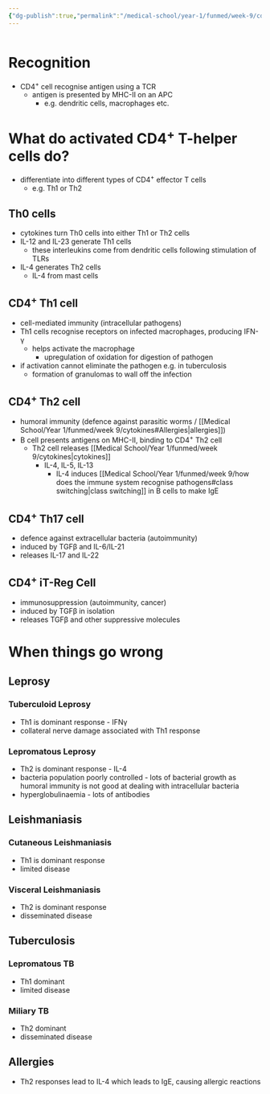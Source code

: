 ```yaml
---
{"dg-publish":true,"permalink":"/medical-school/year-1/funmed/week-9/cd-4-t-cells/","tags":["funmed"],"updated":"2024-12-09T19:07:26.006+00:00"}
---
```


```table-of-contents
```
# Recognition
- CD4<sup>+</sup> cell recognise antigen using a TCR
	- antigen is presented by MHC-II on an APC
		- e.g. dendritic cells, macrophages etc.

# What do activated CD4<sup>+</sup> T-helper cells do?
- differentiate into different types of CD4<sup>+</sup> effector T cells
	- e.g. Th1 or Th2
## Th0 cells
- cytokines turn Th0 cells into either Th1 or Th2 cells
- IL-12 and IL-23 generate Th1 cells
	- these interleukins come from dendritic cells following stimulation of TLRs
- IL-4 generates Th2 cells
	- IL-4 from mast cells
## CD4<sup>+</sup> Th1 cell
- cell-mediated immunity (intracellular pathogens)
- Th1 cells recognise receptors on infected macrophages, producing IFN-γ
	- helps activate the macrophage
		- upregulation of oxidation for digestion of pathogen
- if activation cannot eliminate the pathogen e.g. in tuberculosis
	- formation of granulomas to wall off the infection
## CD4<sup>+</sup> Th2 cell
- humoral immunity (defence against parasitic worms / [[Medical School/Year 1/funmed/week 9/cytokines#Allergies\|allergies]])
- B cell presents antigens on MHC-II, binding to CD4<sup>+</sup> Th2 cell
	- Th2 cell releases [[Medical School/Year 1/funmed/week 9/cytokines\|cytokines]]
		- IL-4, IL-5, IL-13
			- IL-4 induces [[Medical School/Year 1/funmed/week 9/how does the immune system recognise pathogens#class switching\|class switching]] in B cells to make IgE
## CD4<sup>+</sup> Th17 cell
- defence against extracellular bacteria (autoimmunity)
- induced by TGFβ and IL-6/IL-21
- releases IL-17 and IL-22
## CD4<sup>+</sup> iT-Reg Cell
- immunosuppression (autoimmunity, cancer)
- induced by TGFβ in isolation
- releases TGFβ and other suppressive molecules
# When things go wrong
## Leprosy
### Tuberculoid Leprosy
- Th1 is dominant response - IFNγ
- collateral nerve damage associated with Th1 response
### Lepromatous Leprosy
- Th2 is dominant response - IL-4
- bacteria population poorly controlled - lots of bacterial growth as humoral immunity is not good at dealing with intracellular bacteria
- hyperglobulinaemia - lots of antibodies

## Leishmaniasis
### Cutaneous Leishmaniasis
- Th1 is dominant response
- limited disease
### Visceral Leishmaniasis
- Th2 is dominant response
- disseminated disease

## Tuberculosis
### Lepromatous TB
- Th1 dominant
- limited disease
### Miliary TB
- Th2 dominant
- disseminated disease
## Allergies
- Th2 responses lead to IL-4 which leads to IgE, causing allergic reactions